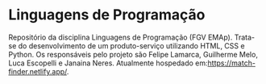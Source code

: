 # Linguagens de Programação
Repositório da disciplina Linguagens de Programação (FGV EMAp). Trata-se do desenvolvimento de um produto-serviço utilizando HTML, CSS e Python. Os responsáveis pelo projeto são Felipe Lamarca, Guilherme Melo, Luca Escopelli e Janaina Neres. Atualmente hospedado em:https://match-finder.netlify.app/.
